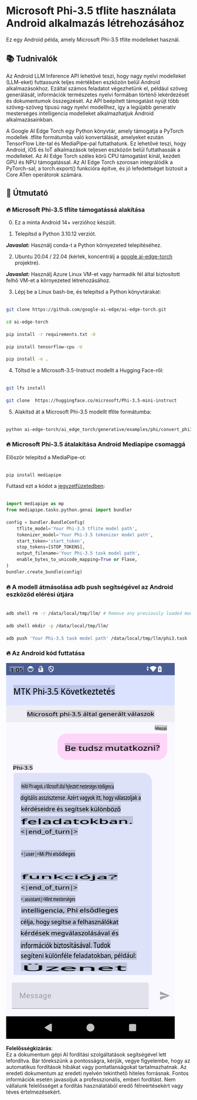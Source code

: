 # **Microsoft Phi-3.5 tflite használata Android alkalmazás létrehozásához**

Ez egy Android példa, amely Microsoft Phi-3.5 tflite modelleket használ.

## **📚 Tudnivalók**

Az Android LLM Inference API lehetővé teszi, hogy nagy nyelvi modelleket (LLM-eket) futtassunk teljes mértékben eszközön belül Android alkalmazásokhoz. Ezáltal számos feladatot végezhetünk el, például szöveg generálását, információk természetes nyelvi formában történő lekérdezését és dokumentumok összegzését. Az API beépített támogatást nyújt több szöveg-szöveg típusú nagy nyelvi modellhez, így a legújabb generatív mesterséges intelligencia modelleket alkalmazhatjuk Android alkalmazásainkban.

A Google AI Edge Torch egy Python könyvtár, amely támogatja a PyTorch modellek .tflite formátumba való konvertálását, amelyeket ezután TensorFlow Lite-tal és MediaPipe-pal futtathatunk. Ez lehetővé teszi, hogy Android, iOS és IoT alkalmazások teljesen eszközön belül futtathassák a modelleket. Az AI Edge Torch széles körű CPU támogatást kínál, kezdeti GPU és NPU támogatással. Az AI Edge Torch szorosan integrálódik a PyTorch-sal, a torch.export() funkcióra építve, és jó lefedettséget biztosít a Core ATen operátorok számára.

## **🪬 Útmutató**

### **🔥 Microsoft Phi-3.5 tflite támogatássá alakítása**

0. Ez a minta Android 14+ verzióhoz készült.

1. Telepítsd a Python 3.10.12 verziót.

***Javaslat:*** Használj conda-t a Python környezeted telepítéséhez.

2. Ubuntu 20.04 / 22.04 (kérlek, koncentrálj a [google ai-edge-torch](https://github.com/google-ai-edge/ai-edge-torch) projektre).

***Javaslat:*** Használj Azure Linux VM-et vagy harmadik fél által biztosított felhő VM-et a környezeted létrehozásához.

3. Lépj be a Linux bash-be, és telepítsd a Python könyvtárakat:

```bash

git clone https://github.com/google-ai-edge/ai-edge-torch.git

cd ai-edge-torch

pip install -r requirements.txt -U 

pip install tensorflow-cpu -U

pip install -e .

```

4. Töltsd le a Microsoft-3.5-Instruct modellt a Hugging Face-ről:

```bash

git lfs install

git clone  https://huggingface.co/microsoft/Phi-3.5-mini-instruct

```

5. Alakítsd át a Microsoft Phi-3.5 modellt tflite formátumba:

```bash

python ai-edge-torch/ai_edge_torch/generative/examples/phi/convert_phi3_to_tflite.py --checkpoint_path  Your Microsoft Phi-3.5-mini-instruct path --tflite_path Your Microsoft Phi-3.5-mini-instruct tflite path  --prefill_seq_len 1024 --kv_cache_max_len 1280 --quantize True

```

### **🔥 Microsoft Phi-3.5 átalakítása Android Mediapipe csomaggá**

Először telepítsd a MediaPipe-ot:

```bash

pip install mediapipe

```

Futtasd ezt a kódot a [jegyzetfüzetedben](../../../../../../code/09.UpdateSamples/Aug/Android/convert/convert_phi.ipynb):

```python

import mediapipe as mp
from mediapipe.tasks.python.genai import bundler

config = bundler.BundleConfig(
    tflite_model='Your Phi-3.5 tflite model path',
    tokenizer_model='Your Phi-3.5 tokenizer model path',
    start_token='start_token',
    stop_tokens=[STOP_TOKENS],
    output_filename='Your Phi-3.5 task model path',
    enable_bytes_to_unicode_mapping=True or Flase,
)
bundler.create_bundle(config)

```

### **🔥 A modell átmásolása adb push segítségével az Android eszközöd elérési útjára**

```bash

adb shell rm -r /data/local/tmp/llm/ # Remove any previously loaded models

adb shell mkdir -p /data/local/tmp/llm/

adb push 'Your Phi-3.5 task model path' /data/local/tmp/llm/phi3.task

```

### **🔥 Az Android kód futtatása**

![demo](../../../../../../translated_images/demo.8981711efb5a9cee5dcd835f66b3b31b94b4f3e527300e15a98a0d48863b9fbd.hu.png)

**Felelősségkizárás**:  
Ez a dokumentum gépi AI fordítási szolgáltatások segítségével lett lefordítva. Bár törekszünk a pontosságra, kérjük, vegye figyelembe, hogy az automatikus fordítások hibákat vagy pontatlanságokat tartalmazhatnak. Az eredeti dokumentum az eredeti nyelvén tekinthető hiteles forrásnak. Fontos információk esetén javasoljuk a professzionális, emberi fordítást. Nem vállalunk felelősséget a fordítás használatából eredő félreértésekért vagy téves értelmezésekért.